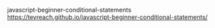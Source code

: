 javascript-beginner-conditional-statements 
https://teyreach.github.io/javascript-beginner-conditional-statements/

